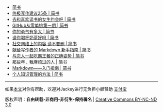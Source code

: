 * [简书](http://jianshu.io/top/weekly)
* [终极写作建议25条 | 简书](http://jianshu.io/p/8d74a26542dd)
* [去和喜欢读书的女生约会吧 | 简书](http://jianshu.io/p/abcb7e7a5d8b)
* [GitHub从零单排第一期 | 简书](http://jianshu.io/p/0b0066164e10)
* [你的勇气有多大 | 简书](http://jianshu.io/p/d68dfab2038c)
* [请你喝杯奶茶好吗 | 简书](http://jianshu.io/p/12cc714adf34)
* [社交网络上的内容 请不要删 | 简书](http://jianshu.io/p/674535ef21e1)
* [献给写作者的 Markdown 新手指南 | 简书](http://jianshu.io/p/q81RER)
* [与恋人一起吃霸王餐的正确姿势 | 简书](http://jianshu.io/p/9db4f79ff1dc)
* [那些年，我麻烦过的人 | 简书](http://jianshu.io/p/d73853f88721)
* [Markdown——入门指南 | 简书](http://jianshu.io/p/1e402922ee32)
* [个人知识管理的方法 | 简书](http://jianshu.io/p/dbdac17eb9ff)

<hr align="left">

如果[本文](http://mdblog.sinaapp.com/page/书籍/)对你有帮助，欢迎对Jackey进行无负担小额赞助 [支付宝][alipay]

版权声明：**自由转载-非商用-非衍生-保持署名** | [Creative Commons BY-NC-ND 3.0][creativecommons]

[creativecommons]:http://creativecommons.org/licenses/by-nc-nd/3.0/deed.zh
[alipay]:https://me.alipay.com/jackeygao